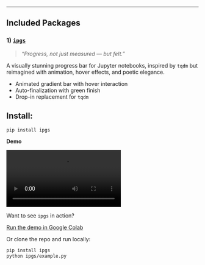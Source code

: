
---

## Included Packages

### 1) [`ipgs`](./ipgs)

> *“Progress, not just measured — but felt.”*

A visually stunning progress bar for Jupyter notebooks, inspired by `tqdm` but reimagined with animation, hover effects, and poetic elegance.

-  Animated gradient bar with hover interaction  
-  Auto-finalization with green finish  
-  Drop-in replacement for `tqdm`

## Install:

```bash
pip install ipgs
```

**Demo**


![Progress Demo](/ipgs/assets/iPgs.mp4)


Want to see `ipgs` in action?

[Run the demo in Google Colab](https:'//colab.research.google.com/drive/1KTlj0hht6tb7ddJ705zXYG-REBbSuOAV#scrollTo=K8KtwR1SXOLd&uniqifier=1')

Or clone the repo and run locally:

```bash
pip install ipgs
python ipgs/example.py
```
